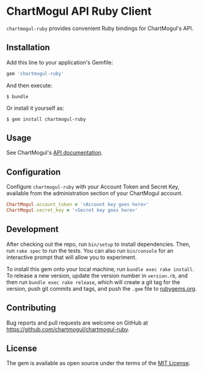 # ChartMogul API Ruby Client

`chartmogul-ruby` provides convenient Ruby bindings for ChartMogul's API.

## Installation

Add this line to your application's Gemfile:

```ruby
gem 'chartmogul-ruby'
```

And then execute:

    $ bundle

Or install it yourself as:

    $ gem install chartmogul-ruby

## Usage

See ChartMogul's [API documentation](https://dev.chartmogul.com).

## Configuration

Configure `chartmogul-ruby` with your Account Token and Secret Key, available
from the administration section of your ChartMogul account.

```ruby
ChartMogul.account_token = '<Account key goes here>'
ChartMogul.secret_key = '<Secret key goes here>'
```

## Development

After checking out the repo, run `bin/setup` to install dependencies. Then, run `rake spec` to run the tests. You can also run `bin/console` for an interactive prompt that will allow you to experiment.

To install this gem onto your local machine, run `bundle exec rake install`. To release a new version, update the version number in `version.rb`, and then run `bundle exec rake release`, which will create a git tag for the version, push git commits and tags, and push the `.gem` file to [rubygems.org](https://rubygems.org).

## Contributing

Bug reports and pull requests are welcome on GitHub at https://github.com/chartmogul/chartmogul-ruby.

## License

The gem is available as open source under the terms of the [MIT License](http://opensource.org/licenses/MIT).
